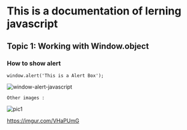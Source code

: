 
# This is a documentation of lerning javascript
## Topic 1: Working with Window.object
### How to show alert

```
window.alert('This is a Alert Box');
```
![window-alert-javascript](https://user-images.githubusercontent.com/95132352/143727915-ad5c0cc9-ec8d-490a-8672-07c8149da8b9.png)

```
Other images :
```
![pic1](https://user-images.githubusercontent.com/95132352/143728820-d2b2944e-63d3-4ce3-894b-1d52d1724547.jpeg)

https://imgur.com/VHaPUmG
